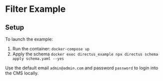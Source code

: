 # Filter Example

## Setup

To launch the example:

1. Run the container: `docker-compose up`
2. Apply the schema `docker exec directus_example npx directus schema apply schema.yaml --yes`

Use the default email `admin@admin.com` and password `password` to login into the CMS locally.


